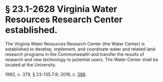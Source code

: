# § 23.1-2628 Virginia Water Resources Research Center established.

<p>The Virginia Water Resources Research Center (the Water Center) is established to develop, implement, and coordinate water and related land research programs in the Commonwealth and transfer the results of research and new technology to potential users. The Water Center shall be located at the University.</p><p>1982, c. 379, § 23-135.7:8; 2016, c. <a href='http://lis.virginia.gov/cgi-bin/legp604.exe?161+ful+CHAP0588'>588</a>.</p>